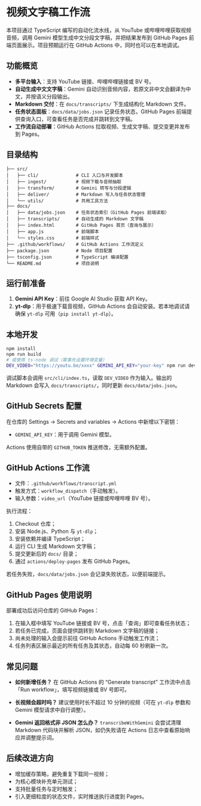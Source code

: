 # 视频文字稿工作流

本项目通过 TypeScript 编写的自动化流水线，从 YouTube 或哔哩哔哩获取视频音频，调用 Gemini 模型生成中文分段文字稿，并把结果发布到 GitHub Pages 前端页面展示。项目预期运行在 GitHub Actions 中，同时也可以在本地调试。

## 功能概览

- **多平台输入**：支持 YouTube 链接、哔哩哔哩链接或 BV 号。
- **自动生成中文文字稿**：Gemini 自动识别音频内容，若原文非中文会翻译为中文，并按语义分段输出。
- **Markdown 交付**：在 `docs/transcripts/` 下生成结构化 Markdown 文件。
- **任务状态面板**：`docs/data/jobs.json` 记录任务状态，GitHub Pages 前端提供查询入口，可查看任务是否完成并跳转到文字稿。
- **工作流自动部署**：GitHub Actions 拉取视频、生成文字稿、提交变更并发布到 Pages。

## 目录结构

```
├── src/
│   ├── cli/              # CLI 入口与开发脚本
│   ├── ingest/           # 视频下载与音频抽取
│   ├── transform/        # Gemini 转写与分段逻辑
│   ├── deliver/          # Markdown 写入与任务状态管理
│   └── utils/            # 共用工具方法
├── docs/
│   ├── data/jobs.json    # 任务状态索引（GitHub Pages 前端读取）
│   ├── transcripts/      # 自动生成的 Markdown 文字稿
│   ├── index.html        # GitHub Pages 首页（查询与展示）
│   ├── app.js            # 前端脚本
│   └── styles.css        # 前端样式
├── .github/workflows/    # GitHub Actions 工作流定义
├── package.json          # Node 项目配置
├── tsconfig.json         # TypeScript 编译配置
└── README.md             # 项目说明
```

## 运行前准备

1. **Gemini API Key**：前往 Google AI Studio 获取 API Key。
2. **yt-dlp**：用于极速下载音视频，GitHub Actions 会自动安装。若本地调试请确保 `yt-dlp` 可用（`pip install yt-dlp`）。

## 本地开发

```bash
npm install
npm run build
# 或使用 ts-node 调试（需事先设置环境变量）
DEV_VIDEO="https://youtu.be/xxxx" GEMINI_API_KEY="your-key" npm run dev
```

调试脚本会调用 `src/cli/index.ts`，读取 `DEV_VIDEO` 作为输入。输出的 Markdown 会写入 `docs/transcripts/`，同时更新 `docs/data/jobs.json`。

## GitHub Secrets 配置

在仓库的 Settings → Secrets and variables → Actions 中新增以下密钥：

- `GEMINI_API_KEY`：用于调用 Gemini 模型。

Actions 使用自带的 `GITHUB_TOKEN` 推送修改，无需额外配置。

## GitHub Actions 工作流

- 文件：`.github/workflows/transcript.yml`
- 触发方式：`workflow_dispatch`（手动触发）。
- 输入参数：`video_url`（YouTube 链接或哔哩哔哩 BV 号）。

执行流程：

1. Checkout 仓库；
2. 安装 Node.js、Python 与 `yt-dlp`；
3. 安装依赖并编译 TypeScript；
4. 运行 CLI 生成 Markdown 文字稿；
5. 提交更新后的 `docs/` 目录；
6. 通过 `actions/deploy-pages` 发布 GitHub Pages。

若任务失败，`docs/data/jobs.json` 会记录失败状态，以便前端提示。

## GitHub Pages 使用说明

部署成功后访问仓库的 GitHub Pages：

1. 在输入框中填写 YouTube 链接或 BV 号，点击「查询」即可查看任务状态；
2. 若任务已完成，页面会提供跳转到 Markdown 文字稿的链接；
3. 尚未处理的输入会提示前往 GitHub Actions 手动触发工作流；
4. 任务列表区展示最近的所有任务及其状态，自动每 60 秒刷新一次。

## 常见问题

- **如何新增任务？**
  在 GitHub Actions 的 “Generate transcript” 工作流中点击「Run workflow」，填写视频链接或 BV 号即可。

- **长视频会超时吗？**
  建议使用时长不超过 10 分钟的视频（可在 `yt-dlp` 参数和 Gemini 模型请求中自行调整）。

- **Gemini 返回格式非 JSON 怎么办？**
  `transcribeWithGemini` 会尝试清理 Markdown 代码块并解析 JSON，如仍失败请在 Actions 日志中查看原始响应并调整提示词。

## 后续改进方向

- 增加缓存策略，避免重复下载同一视频；
- 为核心模块补充单元测试；
- 支持批量任务与定时触发；
- 引入更细粒度的状态文件，实时推送执行进度到 Pages。
